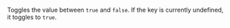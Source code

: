 Toggles the value between `true` and `false`. If the key is currently undefined, it toggles to `true`.
